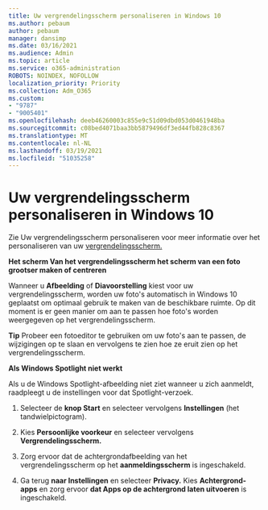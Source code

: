 ```yaml
---
title: Uw vergrendelingsscherm personaliseren in Windows 10
ms.author: pebaum
author: pebaum
manager: dansimp
ms.date: 03/16/2021
ms.audience: Admin
ms.topic: article
ms.service: o365-administration
ROBOTS: NOINDEX, NOFOLLOW
localization_priority: Priority
ms.collection: Adm_O365
ms.custom:
- "9787"
- "9005401"
ms.openlocfilehash: deeb46260003c855e9c51d09dbd053d0461948ba
ms.sourcegitcommit: c08bed4071baa3bb5879496df3ed44fb828c8367
ms.translationtype: MT
ms.contentlocale: nl-NL
ms.lasthandoff: 03/19/2021
ms.locfileid: "51035258"
---
```

# <a name="personalize-your-lock-screen-in-windows-10"></a>Uw vergrendelingsscherm personaliseren in Windows 10

Zie Uw vergrendelingsscherm personaliseren voor meer informatie over het personaliseren van uw [vergrendelingsscherm.](https://support.microsoft.com/windows/personalize-your-lock-screen-81dab9b0-35cf-887c-84a0-6de8ef72bea0)

**Het scherm Van het vergrendelingsscherm het scherm van een foto grootser maken of centreren**

Wanneer u **Afbeelding** of **Diavoorstelling** kiest voor uw vergrendelingsscherm, worden uw foto's automatisch in Windows 10 geplaatst om optimaal gebruik te maken van de beschikbare ruimte. Op dit moment is er geen manier om aan te passen hoe foto's worden weergegeven op het vergrendelingsscherm.

**Tip** Probeer een fotoeditor te gebruiken om uw foto's aan te passen, de wijzigingen op te slaan en vervolgens te zien hoe ze eruit zien op het vergrendelingsscherm.

**Als Windows Spotlight niet werkt**

Als u de Windows Spotlight-afbeelding niet ziet wanneer u zich aanmeldt, raadpleegt u de instellingen voor dat Spotlight-verzoek. 

1. Selecteer de **knop Start** en selecteer vervolgens **Instellingen** (het tandwielpictogram).

1. Kies **Persoonlijke voorkeur** en selecteer vervolgens **Vergrendelingsscherm.**

1. Zorg ervoor dat de achtergrondafbeelding van het vergrendelingsscherm op het **aanmeldingsscherm** is ingeschakeld.

1. Ga terug **naar Instellingen** en selecteer **Privacy.** Kies **Achtergrond-apps** en zorg ervoor **dat Apps op de achtergrond laten uitvoeren** is ingeschakeld.